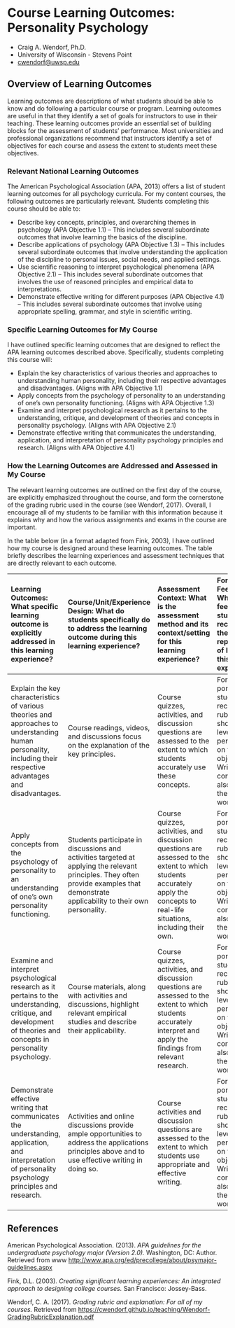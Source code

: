 # Course Learning Outcomes: Personality Psychology

- Craig A. Wendorf, Ph.D.
- University of Wisconsin - Stevens Point
- cwendorf@uwsp.edu

## Overview of Learning Outcomes

Learning outcomes are descriptions of what students should be able to know and do following a particular course or program. Learning outcomes are useful in that they identify a set of goals for instructors to use in their teaching. These learning outcomes provide an essential set of building blocks for the assessment of students’ performance. Most universities and professional organizations recommend that instructors identify a set of objectives for each course and assess the extent to students meet these objectives.

### Relevant National Learning Outcomes

The American Psychological Association (APA, 2013) offers a list of student learning outcomes for all psychology curricula. For my content courses, the following outcomes are particularly relevant. Students completing this course should be able to:

- Describe key concepts, principles, and overarching themes in psychology (APA Objective 1.1) – This includes several subordinate outcomes that involve learning the basics of the discipline.
- Describe applications of psychology (APA Objective 1.3) – This includes several subordinate outcomes that involve understanding the application of the discipline to personal issues, social needs, and applied settings.
- Use scientific reasoning to interpret psychological phenomena (APA Objective 2.1) – This includes several subordinate outcomes that involves the use of reasoned principles and empirical data to interpretations.
- Demonstrate effective writing for different purposes (APA Objective 4.1) – This includes several subordinate outcomes that involve using appropriate spelling, grammar, and style in scientific writing.

### Specific Learning Outcomes for My Course

I have outlined specific learning outcomes that are designed to reflect the APA learning outcomes described above. Specifically, students completing this course will:

- Explain the key characteristics of various theories and approaches to understanding human personality, including their respective advantages and disadvantages. (Aligns with APA Objective 1.1)
- Apply concepts from the psychology of personality to an understanding of one’s own personality functioning. (Aligns with APA Objective 1.3)
- Examine and interpret psychological research as it pertains to the understanding, critique, and development of theories and concepts in personality psychology. (Aligns with APA Objective 2.1)
- Demonstrate effective writing that communicates the understanding, application, and interpretation of personality psychology principles and research. (Aligns with APA Objective 4.1)

### How the Learning Outcomes are Addressed and Assessed in My Course 

The relevant learning outcomes are outlined on the first day of the course, are explicitly emphasized throughout the course, and form the cornerstone of the grading rubric used in the course (see Wendorf, 2017). Overall, I encourage all of my students to be familiar with this information because it explains why and how the various assignments and exams in the course are important. 

In the table below (in a format adapted from Fink, 2003), I have outlined how my course is designed around these learning outcomes. The table briefly describes the learning experiences and assessment techniques that are directly relevant to each outcome. 

| Learning Outcomes: What specific learning outcome is explicitly addressed in this learning experience? | Course/Unit/Experience Design: What do students specifically do to address the learning outcome during this learning experience? | Assessment Context: What is the assessment method and its context/setting for this learning experience? | Formal Feedback: What formal feedback do students receive about their representation of learning in this experience? |
| :- | :- | :- | :- |
| Explain the key characteristics of various theories and approaches to understanding human personality, including their respective advantages and disadvantages. | Course readings, videos, and discussions focus on the explanation of the key principles. | Course quizzes, activities, and discussion questions are assessed to the extent to which students accurately use these concepts.	| For the written portions, students receive a rubric that shows their level of performance on this objective. Written comments are also made on the student work. |
| Apply concepts from the psychology of personality to an understanding of one’s own personality functioning. | Students participate in discussions and activities targeted at applying the relevant principles. They often provide examples that demonstrate applicability to their own personality. | Course quizzes, activities, and discussion questions are assessed to the extent to which students accurately apply the concepts to real-life situations, including their own. | For the written portions, students receive a rubric that shows their level of performance on this objective. Written comments are also made on the student work. |
| Examine and interpret psychological research as it pertains to the understanding, critique, and development of theories and concepts in personality psychology. | Course materials, along with activities and discussions, highlight relevant empirical studies and describe their applicability.	| Course quizzes, activities, and discussion questions are assessed to the extent to which students accurately interpret and apply the findings from relevant research.	| For the written portions, students receive a rubric that shows their level of performance on this objective. Written comments are also made on the student work. |
| Demonstrate effective writing that communicates the understanding, application, and interpretation of personality psychology principles and research.	| Activities and online discussions provide ample opportunities to address the applications principles above and to use effective writing in doing so. | Course activities and discussion questions are assessed to the extent to which students use appropriate and effective writing.	| For the written portions, students receive a rubric that shows their level of performance on this objective. Written comments are also made on the student work. |

## References

American Psychological Association. (2013). *APA guidelines for the undergraduate psychology major (Version 2.0).* Washington, DC: Author. Retrieved from www http://www.apa.org/ed/precollege/about/psymajor-guidelines.aspx

Fink, D.L. (2003). *Creating significant learning experiences: An integrated approach to designing college courses.* San Francisco: Jossey-Bass.

Wendorf, C. A. (2017). *Grading rubric and explanation: For all of my courses.* Retrieved from https://cwendorf.github.io/teaching/Wendorf-GradingRubricExplanation.pdf
